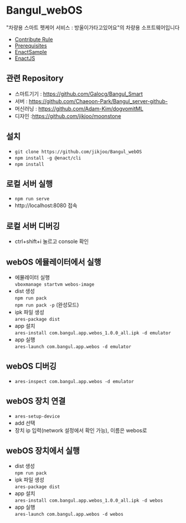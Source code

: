 # Bangul_webOS
"차량용 스마트 펫케어 서비스 : 방울이가타고있어요"의 차량용 소프트웨어입니다
- [Contribute Rule](/docs/Rule.md)
- [Prerequisites](/docs/Prerequisites.md)
- [EnactSample](/docs/EnactSample.md)
- [EnactJS](/docs/enactjs.md)
## 관련 Repository
- 스마트기기 : https://github.com/Galocg/Bangul_Smart
- 서버 : https://github.com/Chaeoon-Park/Bangul_server-github-
- 머신러닝 : https://github.com/Adam-Kim/dogvomitML
- 디자인 :https://github.com/jikjoo/moonstone

## 설치
- `git clone https://github.com/jikjoo/Bangul_webOS`
- `npm install -g @enact/cli`
- `npm install`

## 로컬 서버 실행
- `npm run serve`
- http://localhost:8080 접속

## 로컬 서버 디버깅
- ctrl+shift+i 눌르고 console 확인

## webOS 에뮬레이터에서 실행
* 에뮬레이터 실행   
 `vboxmanage startvm webos-image`
* dist 생성   
 `npm run pack`    
  `npm run pack -p` (완성모드)
* ipk 파일 생성   
 `ares-package dist`
* app 설치   
 `ares-install com.bangul.app.webos_1.0.0_all.ipk -d emulator `
* app 실행   
 `ares-launch com.bangul.app.webos -d emulator`

## webOS 디버깅
- `ares-inspect com.bangul.app.webos -d emulator`

## webOS 장치 연결
- `ares-setup-device`
- add 선택
- 장치 ip 입력(network 설정에서 확인 가능), 이름은 webos로

## webOS 장치에서 실행
* dist 생성   
 `npm run pack`    
* ipk 파일 생성   
 `ares-package dist`
* app 설치   
 `ares-install com.bangul.app.webos_1.0.0_all.ipk -d webos `
* app 실행   
 `ares-launch com.bangul.app.webos -d webos`
